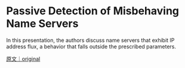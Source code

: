 
# Passive Detection of Misbehaving Name Servers

In this presentation, the authors discuss name servers that exhibit IP address flux, a behavior that falls outside the prescribed parameters.

[原文｜original](https://insights.sei.cmu.edu/library/passive-detection-of-misbehaving-name-servers-3/)
        
